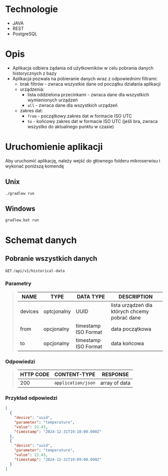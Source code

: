 # Technologie

- JAVA
- REST
- PostgreSQL

# Opis

- Aplikacja odbiera żądania od użytkowników w celu pobrania danych historycznych z bazy
- Aplikacja pozwala na pobieranie danych wraz z odpowiednimi filtrami:
    - brak filtrów - zwraca wszystkie dane od początku działania aplikacji
    - urządzenia:
        - lista oddzielona przecinkami - zwraca dane dla wszystkich wymienionych urządzeń
        - `all` - zwraca dane dla wszystkich urządzeń
    - zakres dat:
        - `from` - początkowy zakres dat w formacie ISO UTC
        - `to` - końcowy zakres dat w formacie ISO UTC (jeśli bra, zwraca wszystko do aktualnego punktu w czasie)

# Uruchomienie aplikacji

Aby uruchomić aplikację, należy wejść do głównego folderu mikroserwisu i wykonać poniższą komendę

## Unix

```shell
./gradlew run
```

## Windows

```shell
gradlew.bat run
```

# Schemat danych

## Pobranie wszystkich danych

`GET` `/api/v1/historical-data`

### Parametry

> | NAME    | TYPE        | DATA TYPE            | DESCRIPTION                                   |
> |---------|-------------|----------------------|-----------------------------------------------|
> | devices | optcjonalny | UUID                 | lista urządzeń dla których chcemy pobrać dane |
> | from    | opcjonalny  | timestamp ISO Format | data początkowa                               |
> | to      | opcjonalny  | timestamp ISO Format | data końcowa                                  |

### Odpowiedzi

> | HTTP CODE | CONTENT-TYPE       | RESPONSE      |
> |-----------|--------------------|---------------|
> | 200       | `application/json` | array of data |

### Przykład odpowiedzi

```JSON
[
  {
    "device": "uuid",
    "parameter": "temperature",
    "value": 22.43,
    "timestamp": "2024-12-31T19:10:00.000Z"
  },
  {
    "device": "uuid",
    "parameter": "temperature",
    "value": 22.43,
    "timestamp": "2024-12-31T19:09:00.000Z"
  }
]
```

